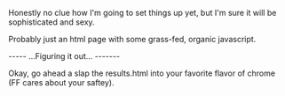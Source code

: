 Honestly no clue how I'm going to set things up yet, but I'm sure it will be sophisticated and sexy.

Probably just an html page with some grass-fed, organic javascript.

----- ...Figuring it out... -------

Okay, go ahead a slap the results.html into your favorite flavor of chrome (FF cares about your saftey).
